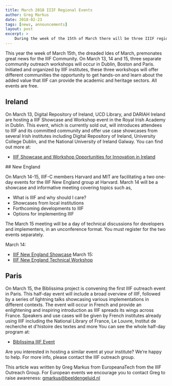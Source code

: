 ```yaml
---
title: March 2018 IIIF Regional Events
author: Greg Markus
date: 2018-02-23
tags: [news, announcements]
layout: post
excerpt: >
    During the week of the 15th of March there will be three IIIF regional events held in Dublin, Boston and Paris.
---
```


This year the week of March 15th, the dreaded Ides of March, premonates great news for the IIIF Community. On March 13, 14 and 15, three separate community outreach workshops will occur in Dublin, Boston and Paris. Initiated and organized by IIIF institutes, these three workshops will offer different communities the opportunity to get hands-on and learn about the added value that IIIF can provide the academic and heritage sectors. All events are free.

## Ireland

On March 13, Digital Repository of Ireland, UCD Library, and DARIAH Ireland are hosting a IIIF Showcase and Workshop event in the Royal Irish Academy in Dublin. This event, which is currently sold out, will introduces attendees to IIIF and its committed community and offer use case showcases from several Irish institutes including Digital Repository of Ireland, University College Dublin, and the National University of Ireland Galway. You can find out more at:

 * [IIIF Showcase and Workshop Opportunities for Innovation in Ireland][Ireland]

## New England

On March 14-15, IIIF-C members Harvard and MIT are facilitating a two one-day events for the  IIIF New England group at Harvard. March 14 will be a showcase and informative meeting covering topics such as,

 * What is IIIF and why should I care?
 * Showcases from local institutions
 * Forthcoming developments to IIIF
 * Options for implementing IIIF

The March 15 meeting will be a day of technical discussions for developers and implementers, in an unconference format. You must register for the two events separately.

March 14:  
 * [IIIF New England Showcase][harvard-showcase]
March 15:
 * [IIIF New England Technical Workshop][harvard-workshop]

## Paris

On March 15, the Biblissima project is convening the first IIIF outreach event in Paris. This half-day event will include a broad overview of IIIF, followed by a series of lightning talks showcasing various implementations in different contexts. The event will occur in French and provide an enlightening and inspiring introduction as IIIF spreads its wings across France. Speakers and use cases will be given by French institutes already  using IIIF including the National Library of France, Le Louvre, Institut de recherche et d'histoire des textes and more You can see the whole half-day program at:

 *  [Biblissima IIIF Event][biblissima]

Are you interested in hosting a similar event at your institute? We’re happy to help. For more info, please contact the IIIF outreach group.

This article was written by Greg Markus from EuropeanaTech from the IIIF Outreach Group. For European events we encourage you to contact Greg to raise awareness: [gmarkus@beeldengeluid.nl][greg-email]

[Ireland]: https://www.eventbrite.com/e/iiif-showcase-and-workshop-opportunities-for-innovation-in-ireland-tickets-42938073935?aff=
[harvard-showcase]: https://www.eventbrite.com/e/iiif-new-england-showcase-tickets-42958581273
[harvard-workshop]: https://www.eventbrite.com/e/iiif-new-england-technical-workshop-tickets-43187327459
[biblissima]: http://www.biblissima-condorcet.fr/fr/actualites/innover-redecouvrir-patrimoine-ecrit-evenement-biblissima-iiif
[greg-email]: mailto:gmarkus@beeldengeluid.nl
